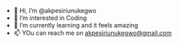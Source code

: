 - 👋 Hi, I’m @akpesiriunukegwo
- 👀 I’m interested in Coding
- 🌱 I’m currently learning and it feels amazing
- 📫 YOu can reach me on akpesiriunukegwo@gmail.com

<!---
akpesiriunukegwo/akpesiriunukegwo is a ✨ special ✨ repository because its `README.md` (this file) appears on your GitHub profile.
You can click the Preview link to take a look at your changes.
--->
